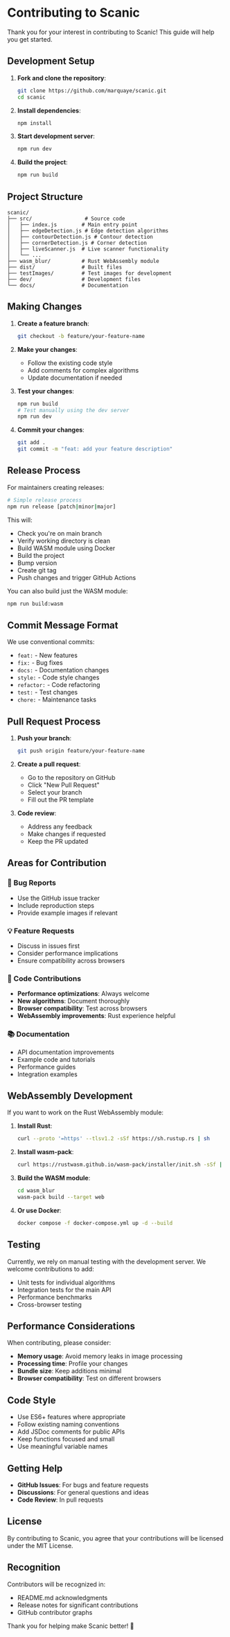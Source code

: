# Contributing to Scanic

Thank you for your interest in contributing to Scanic! This guide will help you get started.

## Development Setup

1. **Fork and clone the repository**:
   ```bash
   git clone https://github.com/marquaye/scanic.git
   cd scanic
   ```

2. **Install dependencies**:
   ```bash
   npm install
   ```

3. **Start development server**:
   ```bash
   npm run dev
   ```

4. **Build the project**:
   ```bash
   npm run build
   ```

## Project Structure

```
scanic/
├── src/                 # Source code
│   ├── index.js        # Main entry point
│   ├── edgeDetection.js # Edge detection algorithms
│   ├── contourDetection.js # Contour detection
│   ├── cornerDetection.js # Corner detection
│   ├── liveScanner.js  # Live scanner functionality
│   └── ...
├── wasm_blur/          # Rust WebAssembly module
├── dist/               # Built files
├── testImages/         # Test images for development
├── dev/                # Development files
└── docs/               # Documentation
```

## Making Changes

1. **Create a feature branch**:
   ```bash
   git checkout -b feature/your-feature-name
   ```

2. **Make your changes**:
   - Follow the existing code style
   - Add comments for complex algorithms
   - Update documentation if needed

3. **Test your changes**:
   ```bash
   npm run build
   # Test manually using the dev server
   npm run dev
   ```

4. **Commit your changes**:
   ```bash
   git add .
   git commit -m "feat: add your feature description"
   ```

## Release Process

For maintainers creating releases:

```bash
# Simple release process
npm run release [patch|minor|major]
```

This will:
- Check you're on main branch
- Verify working directory is clean
- Build WASM module using Docker
- Build the project
- Bump version
- Create git tag
- Push changes and trigger GitHub Actions

You can also build just the WASM module:
```bash
npm run build:wasm
```

## Commit Message Format

We use conventional commits:

- `feat:` - New features
- `fix:` - Bug fixes
- `docs:` - Documentation changes
- `style:` - Code style changes
- `refactor:` - Code refactoring
- `test:` - Test changes
- `chore:` - Maintenance tasks

## Pull Request Process

1. **Push your branch**:
   ```bash
   git push origin feature/your-feature-name
   ```

2. **Create a pull request**:
   - Go to the repository on GitHub
   - Click "New Pull Request"
   - Select your branch
   - Fill out the PR template

3. **Code review**:
   - Address any feedback
   - Make changes if requested
   - Keep the PR updated

## Areas for Contribution

### 🐛 Bug Reports
- Use the GitHub issue tracker
- Include reproduction steps
- Provide example images if relevant

### 💡 Feature Requests
- Discuss in issues first
- Consider performance implications
- Ensure compatibility across browsers

### 🔧 Code Contributions
- **Performance optimizations**: Always welcome
- **New algorithms**: Document thoroughly
- **Browser compatibility**: Test across browsers
- **WebAssembly improvements**: Rust experience helpful

### 📚 Documentation
- API documentation improvements
- Example code and tutorials
- Performance guides
- Integration examples

## WebAssembly Development

If you want to work on the Rust WebAssembly module:

1. **Install Rust**:
   ```bash
   curl --proto '=https' --tlsv1.2 -sSf https://sh.rustup.rs | sh
   ```

2. **Install wasm-pack**:
   ```bash
   curl https://rustwasm.github.io/wasm-pack/installer/init.sh -sSf | sh
   ```

3. **Build the WASM module**:
   ```bash
   cd wasm_blur
   wasm-pack build --target web
   ```

4. **Or use Docker**:
   ```bash
   docker compose -f docker-compose.yml up -d --build
   ```

## Testing

Currently, we rely on manual testing with the development server. We welcome contributions to add:

- Unit tests for individual algorithms
- Integration tests for the main API
- Performance benchmarks
- Cross-browser testing

## Performance Considerations

When contributing, please consider:

- **Memory usage**: Avoid memory leaks in image processing
- **Processing time**: Profile your changes
- **Bundle size**: Keep additions minimal
- **Browser compatibility**: Test on different browsers

## Code Style

- Use ES6+ features where appropriate
- Follow existing naming conventions
- Add JSDoc comments for public APIs
- Keep functions focused and small
- Use meaningful variable names

## Getting Help

- **GitHub Issues**: For bugs and feature requests
- **Discussions**: For general questions and ideas
- **Code Review**: In pull requests

## License

By contributing to Scanic, you agree that your contributions will be licensed under the MIT License.

## Recognition

Contributors will be recognized in:
- README.md acknowledgments
- Release notes for significant contributions
- GitHub contributor graphs

Thank you for helping make Scanic better! 🚀
